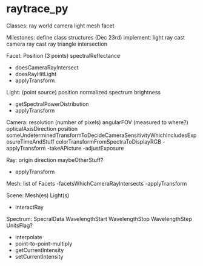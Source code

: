# raytrace_py

Classes:
ray
world
camera
light
mesh
facet

Milestones:
define class structures (Dec 23rd)
implement:
light ray cast
camera ray cast
ray triangle intersection

Facet:
Position (3 points)
spectralReflectance
- doesCameraRayIntersect
- doesRayHitLight
- applyTransform

Light: (point source)
position
normalized spectrum
brightness
- getSpectralPowerDistribution
- applyTransform

Camera:
resolution (number of pixels)
angularFOV (measured to where?)
opticalAxisDirection
position
someUndeterminedTransformToDecideCameraSensitivityWhichIncludesExposureTimeAndStuff
colorTransformFromSpectraToDisplayRGB
-applyTransform
-takeAPicture
-adjustExposure

Ray:
origin
direction
maybeOtherStuff?
- applyTransform

Mesh:
list of Facets
-facetsWhichCameraRayIntersects
-applyTransform

Scene:
Mesh(es)
Light(s)
- interactRay

Spectrum:
SpecralData
WavelengthStart
WavelengthStop
WavelengthStep
UnitsFlag?
 - interpolate
 - point-to-point-multiply
 - getCurrentIntensity
 - setCurrentIntensity

